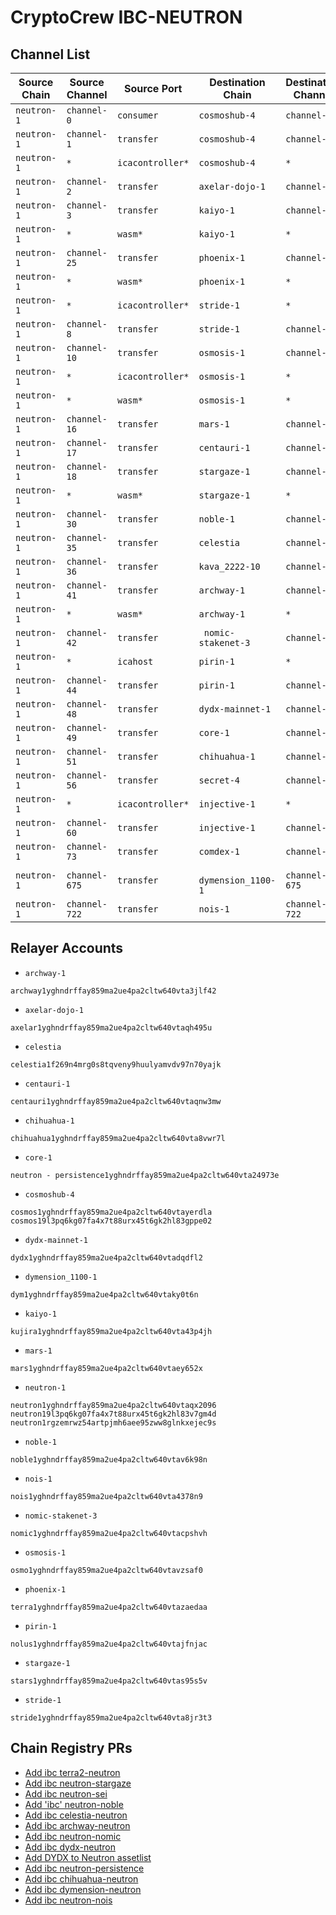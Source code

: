 # CryptoCrew IBC-NEUTRON

## Channel List

| Source Chain       | Source Channel   | Source Port        | Destination Chain   | Destination Channel   | Destination Port    | CC Relayer  |
|--------------------|------------------|--------------------|---------------------|-----------------------|---------------------|-------------|
| `neutron-1       ` | ` channel-0    ` | ` consumer       ` | ` cosmoshub-4     ` | ` channel-0         ` | ` provider        ` |     ✅      |
| `neutron-1       ` | ` channel-1    ` | ` transfer       ` | ` cosmoshub-4     ` | ` channel-1         ` | ` transfer        ` |     ✅      |
| `neutron-1       ` | `*             ` | `icacontroller*  ` | ` cosmoshub-4     ` | `*                  ` | `*                ` |     ✅      |
| `neutron-1       ` | ` channel-2    ` | ` transfer       ` | ` axelar-dojo-1   ` | ` channel-2         ` | ` transfer        ` |     ✅      |
| `neutron-1       ` | ` channel-3    ` | ` transfer       ` | ` kaiyo-1         ` | ` channel-3         ` | ` transfer        ` |     ✅      |
| `neutron-1       ` | `*             ` | `wasm*           ` | ` kaiyo-1         ` | `*                  ` | `*                ` |     ✅      |
| `neutron-1       ` | ` channel-25   ` | ` transfer       ` | ` phoenix-1       ` | ` channel-25        ` | ` transfer        ` |     ✅      |
| `neutron-1       ` | `*             ` | `wasm*           ` | ` phoenix-1       ` | `*                  ` | `*                ` |     ✅      |
| `neutron-1       ` | `*             ` | `icacontroller*  ` | ` stride-1        ` | `*                  ` | `*                ` |     ✅      |
| `neutron-1       ` | ` channel-8    ` | ` transfer       ` | ` stride-1        ` | ` channel-8         ` | ` transfer        ` |     ✅      |
| `neutron-1       ` | ` channel-10   ` | ` transfer       ` | ` osmosis-1       ` | ` channel-10        ` | ` transfer        ` |     ✅      |
| `neutron-1       ` | `*             ` | `icacontroller*  ` | ` osmosis-1       ` | `*                  ` | `*                ` |     ✅      |
| `neutron-1       ` | `*             ` | `wasm*           ` | ` osmosis-1       ` | `*                  ` | `*                ` |     ✅      |
| `neutron-1       ` | ` channel-16   ` | ` transfer       ` | ` mars-1          ` | ` channel-16        ` | ` transfer        ` |     ✅      |
| `neutron-1       ` | ` channel-17   ` | ` transfer       ` | ` centauri-1      ` | ` channel-17        ` | ` transfer        ` |     ✅      |
| `neutron-1       ` | ` channel-18   ` | ` transfer       ` | ` stargaze-1      ` | ` channel-18        ` | ` transfer        ` |     ✅      |
| `neutron-1       ` | `*             ` | `wasm*           ` | ` stargaze-1      ` | `*                  ` | `*                ` |     ✅      |
| `neutron-1       ` | ` channel-30   ` | ` transfer       ` | ` noble-1         ` | ` channel-30        ` | ` transfer        ` |     ✅      |
| `neutron-1       ` | ` channel-35   ` | ` transfer       ` | ` celestia        ` | ` channel-35        ` | ` transfer        ` |     ✅      |
| `neutron-1       ` | ` channel-36   ` | ` transfer       ` | ` kava_2222-10    ` | ` channel-36        ` | ` transfer        ` |     ✅      |
| `neutron-1       ` | ` channel-41   ` | ` transfer       ` | ` archway-1       ` | ` channel-41        ` | ` transfer        ` |     ✅      |
| `neutron-1       ` | `*             ` | `wasm*           ` | ` archway-1       ` | `*                  ` | `*                ` |     ✅      |
| `neutron-1       ` | ` channel-42   ` | ` transfer       ` | ` nomic-stakenet-3` | ` channel-42        ` | ` transfer        ` |     ✅      |
| `neutron-1       ` | `*             ` | `icahost         ` | ` pirin-1         ` | `*                  ` | `*                ` |     ✅      |
| `neutron-1       ` | ` channel-44   ` | ` transfer       ` | ` pirin-1         ` | ` channel-44        ` | ` transfer        ` |     ✅      |
| `neutron-1       ` | ` channel-48   ` | ` transfer       ` | ` dydx-mainnet-1  ` | ` channel-48        ` | ` transfer        ` |     ✅      |
| `neutron-1       ` | ` channel-49   ` | ` transfer       ` | ` core-1          ` | ` channel-49        ` | ` transfer        ` |     ✅      |
| `neutron-1       ` | ` channel-51   ` | ` transfer       ` | ` chihuahua-1     ` | ` channel-51        ` | ` transfer        ` |     ✅      |
| `neutron-1       ` | ` channel-56   ` | ` transfer       ` | ` secret-4        ` | ` channel-56        ` | ` transfer        ` |     ✅      |
| `neutron-1       ` | `*             ` | `icacontroller*  ` | ` injective-1     ` | `*                  ` | `*                ` |     ✅      |
| `neutron-1       ` | ` channel-60   ` | ` transfer       ` | ` injective-1     ` | ` channel-60        ` | ` transfer        ` |     ✅      |
| `neutron-1       ` | ` channel-73   ` | ` transfer       ` | ` comdex-1        ` | ` channel-73        ` | ` transfer        ` |     ✅      |
| `neutron-1       ` | ` channel-675  ` | ` transfer       ` | ` dymension_1100-1` | ` channel-675       ` | ` transfer        ` |     ✅      |
| `neutron-1       ` | ` channel-722  ` | ` transfer       ` | ` nois-1          ` | ` channel-722       ` | ` transfer        ` |     ✅      |

## Relayer Accounts
- `archway-1`
```
archway1yghndrffay859ma2ue4pa2cltw640vta3jlf42
```
- `axelar-dojo-1`
```
axelar1yghndrffay859ma2ue4pa2cltw640vtaqh495u
```
- `celestia`
```
celestia1f269n4mrg0s8tqveny9huulyamvdv97n70yajk
```
- `centauri-1`
```
centauri1yghndrffay859ma2ue4pa2cltw640vtaqnw3mw
```
- `chihuahua-1`
```
chihuahua1yghndrffay859ma2ue4pa2cltw640vta8vwr7l
```
- `core-1`
```
neutron - persistence1yghndrffay859ma2ue4pa2cltw640vta24973e
```
- `cosmoshub-4`
```
cosmos1yghndrffay859ma2ue4pa2cltw640vtayerdla
cosmos19l3pq6kg07fa4x7t88urx45t6gk2hl83gppe02
```
- `dydx-mainnet-1`
```
dydx1yghndrffay859ma2ue4pa2cltw640vtadqdfl2
```
- `dymension_1100-1`
```
dym1yghndrffay859ma2ue4pa2cltw640vtaky0t6n
```
- `kaiyo-1`
```
kujira1yghndrffay859ma2ue4pa2cltw640vta43p4jh
```
- `mars-1`
```
mars1yghndrffay859ma2ue4pa2cltw640vtaey652x
```
- `neutron-1`
```
neutron1yghndrffay859ma2ue4pa2cltw640vtaqx2096
neutron19l3pq6kg07fa4x7t88urx45t6gk2hl83v7gm4d
neutron1rgzemrwz54artpjmh6aee95zww8glnkxejec9s
```
- `noble-1`
```
noble1yghndrffay859ma2ue4pa2cltw640vtav6k98n
```
- `nois-1`
```
nois1yghndrffay859ma2ue4pa2cltw640vta4378n9
```
- `nomic-stakenet-3`
```
nomic1yghndrffay859ma2ue4pa2cltw640vtacpshvh
```
- `osmosis-1`
```
osmo1yghndrffay859ma2ue4pa2cltw640vtavzsaf0
```
- `phoenix-1`
```
terra1yghndrffay859ma2ue4pa2cltw640vtazaedaa
```
- `pirin-1`
```
nolus1yghndrffay859ma2ue4pa2cltw640vtajfnjac
```
- `stargaze-1`
```
stars1yghndrffay859ma2ue4pa2cltw640vtas95s5v
```
- `stride-1`
```
stride1yghndrffay859ma2ue4pa2cltw640vta8jr3t3
```

## Chain Registry PRs
- [Add ibc terra2-neutron](https://github.com/cosmos/chain-registry/pull/2223)
- [Add ibc neutron-stargaze](https://github.com/cosmos/chain-registry/pull/2623)
- [Add ibc neutron-sei](https://github.com/cosmos/chain-registry/pull/2701)
- [Add 'ibc' neutron-noble](https://github.com/cosmos/chain-registry/pull/2890)
- [Add ibc celestia-neutron](https://github.com/cosmos/chain-registry/pull/3100)
- [Add ibc archway-neutron](https://github.com/cosmos/chain-registry/pull/3229)
- [Add ibc neutron-nomic](https://github.com/cosmos/chain-registry/pull/3236)
- [Add ibc dydx-neutron](https://github.com/cosmos/chain-registry/pull/3317)
- [Add DYDX to Neutron assetlist](https://github.com/cosmos/chain-registry/pull/3345)
- [Add ibc neutron-persistence](https://github.com/cosmos/chain-registry/pull/3373)
- [Add ibc chihuahua-neutron](https://github.com/cosmos/chain-registry/pull/3430)
- [Add ibc dymension-neutron](https://github.com/cosmos/chain-registry/pull/3796)
- [Add ibc neutron-nois](https://github.com/cosmos/chain-registry/pull/3822)
